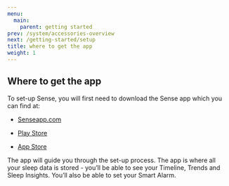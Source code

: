 ```yaml
---
menu:
  main:
    parent: getting started
prev: /system/accessories-overview
next: /getting-started/setup
title: where to get the app
weight: 1
---
```


## Where to get the app

To set-up Sense, you will first need to download the Sense app which you can find at:

- [Senseapp.com](hello.is)

- [Play Store](https://play.google.com/store)

- [App Store](https://itunes.apple.com/us/genre/ios/id36?mt=8)



The app will guide you through the set-up process. The app is where all your sleep data is stored - you’ll be able to see your Timeline, Trends and Sleep Insights. You’ll also be able to set your Smart Alarm.